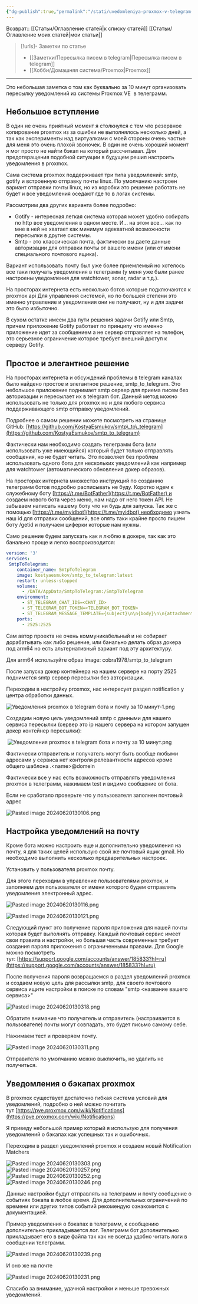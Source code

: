 ```yaml
---
{"dg-publish":true,"permalink":"/stati/uvedomleniya-proxmox-v-telegram-bota-i-pochtu-za-10-minut/","updated":"2024-09-23T23:49:26+03:00"}
---
```


Возврат:: [[Статьи/Оглавление статей\|к списку статей]] [[Статьи/Оглавление моих статей\|мои статьи]] 
> [!urls]- Заметки по статье
> - [[Заметки/Пересылка писем в telegram\|Пересылка писем в telegram]]
> - [[Хобби/Домашняя система/Proxmox\|Proxmox]]

---
Это небольшая заметка о том как буквально за 10 минут организовать пересылку уведомлений из системы Proxmox VE  в телеграмм.

## **Небольшое вступление**

В один не очень приятный момент я столкнулся с тем что резервное копирование proxmox из за ошибки не выполнялось несколько дней, а так как эксперименты над виртуалками с моей стороны очень частые для меня это очень плохой звоночек. В один не очень хороший момент я мог просто не найти бэкап на который рассчитывал. Для предотвращения подобной ситуации в будущем решил настроить уведомления в proxmox.

Сама система proxmox поддерживает три типа уведомлений: smtp, gotify и встроенную отправку почты linux. По умолчанию настроен вариант отправки почты linux, но из коробки это решение работать не будет и все уведомления оседают где то в логах системы.

Рассмотрим два других варианта более подробно:

-   Gotify - интересная легкая система которая может удобно собирать по http все уведомления в одном месте. И... на этом все... как по мне в ней не хватает как минимум адекватной возможности пересылки в другие системы.
-   Smtp - это классическая почта, фактически вы даете данные авторизации для отправки почты от вашего имени (или от имени специального почтового ящика).

Вариант использовать почту был уже более приемлемый но хотелось все таки получать уведомления в телеграмм (у меня уже были ранее настроены уведомления для watchtower, sonar, radar и т.д.).

На просторах интернета есть несколько ботов которые подключаются к proxmox api Для управления системой, но по большей степени это именно управление и уведомления они не получают, ну и для задачи это было избыточно.

В сухом остатке имеем два пути решения задачи Gotify или Smtp, причем приложение Gotify работает по принципу что именно приложение идет за сообщением а не сервер отправляет на телефон, это серьезное ограничение которое требует внешний доступ к серверу Gotify.

## **Простое и элегантное решение**

На просторах интернета и обсуждений проблемы в telegram каналах было найдено простое и элегантное решение, smtp\_to\_telegram. Это небольшое приложение поднимает smtp сервер для приема писем без авторизации и пересылает их в telegram бот. Данный метод можно использовать не только для proxmox но и для любого сервиса поддерживающего smtp отправку уведомлений.

Подробнее о самом решении можете посмотреть на странице GitHub: [https://github.com/KostyaEsmukov/smtp\_to\_telegram](https://github.com/KostyaEsmukov/smtp_to_telegram)

Фактически нам необходимо создать телеграмм бота (или использовать уже имеющийся) который будет только отправлять сообщения, но не будет читать. Это позволяет без проблем использовать одного бота для нескольких уведомлений как например для watchtower (автоматического обновления докер образов).

На просторах интернета множество инструкций по созданию телеграмм ботов подробно расписывать не буду. Коротко идем к служебному боту [https://t.me/BotFather](https://t.me/BotFather) и создаем нового бота через меню, нам надо от него токен API. Не забываем написать нашему боту что ни будь для запуска. Так же с помощью [https://t.me/myidbot](https://t.me/myidbot) необходимо узнать наш id для отправки сообщений, все опять таки крайне просто пишем боту /getid и получаем циферки которые нам нужны.

Само решение будем запускать как я люблю в докере, так как это банально проще и легко воспроизводится:

```yaml
version: '3'
services:
 SmtpToTelegram:
    container_name: SmtpToTelegram
    image: kostyaesmukov/smtp_to_telegram:latest
    restart: unless-stopped
    volumes:
      - /DATA/AppData/SmtpToTelegram:/SmtpToTelegram
    environment:
      - ST_TELEGRAM_CHAT_IDS=<CHAT_ID>
      - ST_TELEGRAM_BOT_TOKEN=<TELEGRAM_BOT_TOKEN>
      - ST_TELEGRAM_MESSAGE_TEMPLATE={subject}\n\n{body}\n\n{attachments_details}
    ports:
      - 2525:2525
```

Сам автор проекта не очень коммуникабельный и не собирает дорабатывать как либо решение, или банально делать образ докера под arm64 но есть альтернативный вариант под эту архитектуру.

Для arm64 используйте образ image: cobra1978/smtp\_to\_telegram

После запуска докер контейнера на нашем сервере на порту 2525 поднимется smtp сервер пересылки без авторизации.

Переходим в настройку proxmox, нас интересует раздел notification у центра обработки данных.

![Уведомления proxmox в telegram бота и почту за 10 минут-1.png](/img/user/%D0%98%D1%81%D1%85%D0%BE%D0%B4%D0%BD%D0%B8%D0%BA%D0%B8/%D0%A3%D0%B2%D0%B5%D0%B4%D0%BE%D0%BC%D0%BB%D0%B5%D0%BD%D0%B8%D1%8F%20proxmox%20%D0%B2%20telegram%20%D0%B1%D0%BE%D1%82%D0%B0%20%D0%B8%20%D0%BF%D0%BE%D1%87%D1%82%D1%83%20%D0%B7%D0%B0%2010%20%D0%BC%D0%B8%D0%BD%D1%83%D1%82-1.png)

Создадим новую цель уведомлений smtp с данными для нашего сервиса пересылки (сервер это ip нашего сервера на котором запущен докер контейнер пересылки):

 ![Уведомления proxmox в telegram бота и почту за 10 минут.png](/img/user/%D0%98%D1%81%D1%85%D0%BE%D0%B4%D0%BD%D0%B8%D0%BA%D0%B8/%D0%A3%D0%B2%D0%B5%D0%B4%D0%BE%D0%BC%D0%BB%D0%B5%D0%BD%D0%B8%D1%8F%20proxmox%20%D0%B2%20telegram%20%D0%B1%D0%BE%D1%82%D0%B0%20%D0%B8%20%D0%BF%D0%BE%D1%87%D1%82%D1%83%20%D0%B7%D0%B0%2010%20%D0%BC%D0%B8%D0%BD%D1%83%D1%82.png)

Фактически отправитель и получатель могут быть вообще любыми адресами у сервиса нет контроля релевантности адресов кроме общего шаблона .\<name>@domein

Фактически все у нас есть возможность отправлять уведомления proxmox в телеграмм, нажимаем test и видимо сообщение от бота.

Если не сработало проверьте что у пользователя заполнен почтовый адрес

![Pasted image 20240620130106.png](/img/user/%D0%98%D1%81%D1%85%D0%BE%D0%B4%D0%BD%D0%B8%D0%BA%D0%B8/Pasted%20image%2020240620130106.png)

## **Настройка уведомлений на почту**

Кроме бота можно настроить еще и дополнительно уведомления на почту, я для таких целей использую свой же почтовый ящик gmail. Но необходимо выполнить несколько предварительных настроек.

Установить у пользователя proxmox почту.

Для этого переходим в управление пользователями proxmox, и заполняем для пользователя от имени которого будем отправлять уведомления электронный адрес.

![Pasted image 20240620130116.png](/img/user/%D0%98%D1%81%D1%85%D0%BE%D0%B4%D0%BD%D0%B8%D0%BA%D0%B8/Pasted%20image%2020240620130116.png)

![Pasted image 20240620130121.png](/img/user/%D0%98%D1%81%D1%85%D0%BE%D0%B4%D0%BD%D0%B8%D0%BA%D0%B8/Pasted%20image%2020240620130121.png)

Следующий пункт это получение пароля приложения для нашей почты которая будет выполнять отправку. Каждый почтовый сервис имеет свои правила и настройки, но большая часть современных требует создания пароля приложения с ограниченными правами. Для Google можно посмотреть тут: [https://support.google.com/accounts/answer/185833?hl=ru](https://support.google.com/accounts/answer/185833?hl=ru)

После получения пароля возвращаемся в раздел уведомлений proxmox и создаем новую цель для рассылки smtp, для своего почтового сервиса ищите настройки в поиске по словам "smtp <название вашего сервиса>"

![Pasted image 20240620130318.png](/img/user/%D0%98%D1%81%D1%85%D0%BE%D0%B4%D0%BD%D0%B8%D0%BA%D0%B8/Pasted%20image%2020240620130318.png)

Обратите внимание что получатель и отправитель (настраивается в пользователе) почты могут совпадать, это будет письмо самому себе.

Нажимаем тест и проверяем почту.

![Pasted image 20240620130311.png](/img/user/%D0%98%D1%81%D1%85%D0%BE%D0%B4%D0%BD%D0%B8%D0%BA%D0%B8/Pasted%20image%2020240620130311.png)

Отправителя по умолчанию можно выключить, но удалить не получиться.

## **Уведомления о бэкапах proxmox**

В proxmox существует достаточно гибкая система условий для уведомлений, подробно о ней можно почитать тут [https://pve.proxmox.com/wiki/Notifications](https://pve.proxmox.com/wiki/Notifications)

Я приведу небольшой пример который я использую для получения уведомлений о бэкапах как успешных так и ошибочных.

Переходим в раздел уведомлений proxmox и создаем новый Notification Matchers

![Pasted image 20240620130303.png](/img/user/%D0%98%D1%81%D1%85%D0%BE%D0%B4%D0%BD%D0%B8%D0%BA%D0%B8/Pasted%20image%2020240620130303.png)
![Pasted image 20240620130257.png](/img/user/%D0%98%D1%81%D1%85%D0%BE%D0%B4%D0%BD%D0%B8%D0%BA%D0%B8/Pasted%20image%2020240620130257.png)
![Pasted image 20240620130252.png](/img/user/%D0%98%D1%81%D1%85%D0%BE%D0%B4%D0%BD%D0%B8%D0%BA%D0%B8/Pasted%20image%2020240620130252.png)
![Pasted image 20240620130246.png](/img/user/%D0%98%D1%81%D1%85%D0%BE%D0%B4%D0%BD%D0%B8%D0%BA%D0%B8/Pasted%20image%2020240620130246.png)

Данные настройки будут отправлять на телеграмм и почту сообщение о событиях бэкапа в любое время. Для дополнительных ограничений по времени или других типов событий рекомендую ознакомится с документацией.

Пример уведомления о бэкапах в телеграмм, к сообщению дополнительно прикладывается лог. Телеграмм бот дополнительно прикладывает его в виде файла так как не всегда удобно читать логи в сообщении телеграмм.

![Pasted image 20240620130239.png](/img/user/%D0%98%D1%81%D1%85%D0%BE%D0%B4%D0%BD%D0%B8%D0%BA%D0%B8/Pasted%20image%2020240620130239.png)

И оно же на почте

![Pasted image 20240620130231.png](/img/user/%D0%98%D1%81%D1%85%D0%BE%D0%B4%D0%BD%D0%B8%D0%BA%D0%B8/Pasted%20image%2020240620130231.png)

Спасибо за внимание, удачной настройки и меньше тревожных уведомлений.
